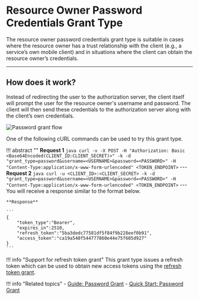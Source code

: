 # Resource Owner Password Credentials Grant Type

The resource owner password credentials grant type is suitable in cases where the resource owner has a trust relationship
with the client (e.g., a service’s own mobile client) and in situations where the client can obtain the resource owner’s
credentials.

---

## How does it work?

Instead of redirecting the user to the authorization server, the client itself will prompt the user for the resource
owner's username and password. The client will then send these credentials to the authorization server along with the
client’s own credentials.

![Password grant flow](../../../assets/img/concepts/password-grant-flow.png)

One of the following cURL commands can be used to try this grant type.

!!! abstract ""
    **Request 1**
    ``` java
    curl -v -X POST -H "Authorization: Basic <Base64Encoded(CLIENT_ID:CLIENT_SECRET)>" -k -d "grant_type=password&username=<USERNAME>&password=<PASSWORD>" -H "Content-Type:application/x-www-form-urlencoded" <TOKEN_ENDPOINT>
    ```
    ---
    **Request 2**
    ``` java
    curl -u <CLIENT_ID>:<CLIENT_SECRET> -k -d "grant_type=password&username=<USERNAME>&password=<PASSWORD>" -H "Content-Type:application/x-www-form-urlencoded" <TOKEN_ENDPOINT>
    ```
    ---
    You will receive a response similar to the format below.

    **Response**

    ```
    {
        "token_type":"Bearer",
        "expires_in":2510,
        "refresh_token":"5ba3dedc77581df5f84f9b228eef0b91",
        "access_token":"ca19a540f544777860e44e75f605d927"
    }
    ```

!!! info "Support for refresh token grant"
	This grant type issues a refresh token which can be used to obtain new access tokens using the [refresh token grant](../refresh-token-grant).

!!! info "Related topics"
        - [Guide: Password Grant](../../../../guides/access-delegation/password-grant)
        - [Quick Start: Password Grant](../../../../quick-starts/password-playground)